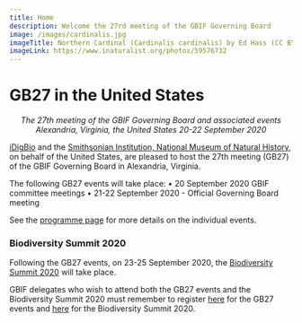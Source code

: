 ```yaml
---
title: Home
description: Welcome the 27rd meeting of the GBIF Governing Board 
image: /images/cardinalis.jpg
imageTitle: Northern Cardinal (Cardinalis cardinalis) by Ed Hass (CC BY-NC)
imageLink: https://www.inaturalist.org/photos/59576732
---
```


# GB27 in the United States

_<p align="center">The 27th meeting of the GBIF Governing Board and associated events
 Alexandria, Virginia, the United States
  20-22 September 2020_</p>
  
[iDigBio](https://www.idigbio.org/) and the [Smithsonian Institution, National Museum of Natural History](https://www.si.edu/museums/natural-history-museum), on behalf of the United States, are pleased to host the 27th meeting (GB27) of the GBIF Governing Board in Alexandria, Virginia. 

The following GB27 events will take place:
•	20 September 2020 GBIF committee meetings
•	21-22 September 2020 - Official Governing Board meeting

See the [programme page](https://gb27.gbif.org/en/programme/) for more details on the individual events. 

### Biodiversity Summit 2020

Following the GB27 events, on 23-25 September 2020, the [Biodiversity Summit 2020](https://www.idigbio.org/content/biodiversity-summit-2020) will take place. 

GBIF delegates who wish to attend both the GB27 events and the Biodiversity Summit 2020 must remember to register [here](https://gb27.gbif.org/en/registration/) for the GB27 events and [here](https://www.eventbrite.com/e/biodiversity-summit-2020-tickets-85264844445) for the Biodiversity Summit 2020.
